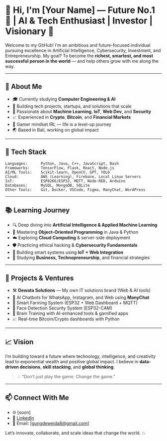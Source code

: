 # 👋 Hi, I'm [Your Name] — Future No.1 💸 | AI & Tech Enthusiast | Investor | Visionary 🚀

Welcome to my GitHub! I'm an ambitious and future-focused individual pursuing excellence in Artificial Intelligence, Cybersecurity, Investment, and Entrepreneurship. My goal? To become the **richest, smartest, and most successful person in the world** — and help others grow with me along the way.

---

## 🚀 About Me

- 🎓 Currently studying **Computer Engineering & AI**
- 💼 Building tech projects, startups, and solutions that scale
- 🧠 Passionate about **Machine Learning**, **IoT**, **Web Dev**, and **Security**
- 📈 Experienced in **Crypto**, **Bitcoin**, and **Financial Markets**
- 🧩 Gamer mindset IRL — life is a level-up journey
- 🌏 Based in Bali, working on global impact

---

## 🧠 Tech Stack

```
Languages:      Python, Java, C++, JavaScript, Bash  
Frameworks:     TensorFlow, Flask, React, Node.js  
AI/ML Tools:    Scikit-learn, OpenCV, GPT, YOLO  
Cloud:          AWS (Learning), Firebase, Local Linux Servers  
IoT:            ESP8266/ESP32, MQTT, Node-RED, Arduino  
Databases:      MySQL, MongoDB, SQLite  
Other Tools:    Git, Docker, VSCode, Figma, ManyChat, WordPress
```

---

## 📚 Learning Journey

- 🔍 Deep diving into **Artificial Intelligence & Applied Machine Learning**
- 🧠 Mastering **Object-Oriented Programming** in Java & Python
- ☁️ Exploring **Cloud Computing** & server-side deployment
- 🛡️ Practicing ethical hacking & **Cybersecurity Fundamentals**
- 🤖 Building smart systems using **IoT + Web Integration**
- 🎯 Studying **Business, Technopreneurship**, and financial strategies

---

## 💼 Projects & Ventures

- 🛠️ **Dewata Solutions** — My own IT solutions brand (Web & AI tools)
- 🤖 AI Chatbots for WhatsApp, Instagram, and Web using **ManyChat**
- 🌱 Smart Farming System (ESP32 + Web Dashboard + MQTT)
- 🔐 Face Detection Security System (ESP32-CAM)
- 🧠 Brain Training with AI-enhanced tools & gamified apps
- 📈 Real-time Bitcoin/Crypto dashboards with Python

---

## 📈 Vision

I’m building toward a future where technology, intelligence, and creativity lead to exponential wealth and positive global impact. I believe in **data-driven decisions**, **skill stacking**, and **global thinking**.

> 💡 “Don’t just play the game. Change the game.”

---

## 📫 Connect With Me

- 🌐 [soon]
- 💼 [LinkedIn]([https://www.linkedin.com/](https://www.linkedin.com/in/agungweida/))
- 📩 Email: [gungdeweida8@gmail.com]

Let’s innovate, collaborate, and scale ideas that change the world. 💥
